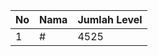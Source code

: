 | No | Nama            | Jumlah Level |
|----|-----------------|--------------|
| 1  | #    |    4525        |
